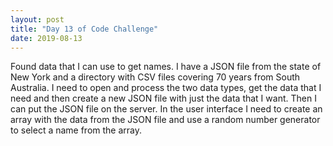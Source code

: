 ```yaml
---
layout: post
title: "Day 13 of Code Challenge"
date: 2019-08-13
---
```


Found data that I can use to get names. I have a JSON file from the state of New York and a directory with CSV files covering 70 years from
South Australia. I need to open and process the two data types, get the data that I need and then create a new JSON file with just the data
that I want. Then I can put the JSON file on the server. In the user interface I need to create an array with the data from the JSON file and 
use a random number generator to select a name from the array.